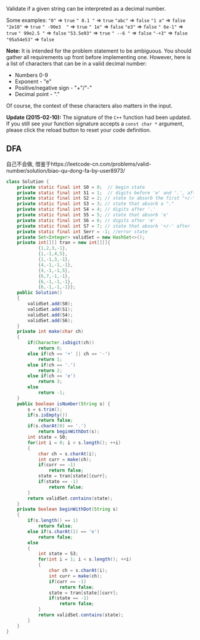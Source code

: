 Validate if a given string can be interpreted as a decimal number.

Some examples:
`"0"` => `true`
`" 0.1 "` => `true`
`"abc"` => `false`
`"1 a"` => `false`
`"2e10"` => `true`
`" -90e3  "` => `true`
`" 1e"` => `false`
`"e3"` => `false`
`" 6e-1"` => `true`
`" 99e2.5 "` => `false`
`"53.5e93"` => `true`
`" --6 "` => `false`
`"-+3"` => `false`
`"95a54e53"` => `false`

**Note:** It is intended for the problem statement to be ambiguous. You should gather all requirements up front before implementing one. However, here is a list of characters that can be in a valid decimal number:

- Numbers 0-9
- Exponent - "e"
- Positive/negative sign - "+"/"-"
- Decimal point - "."

Of course, the context of these characters also matters in the input.

**Update (2015-02-10):**
The signature of the `C++` function had been updated. If you still see your function signature accepts a `const char *` argument, please click the reload button to reset your code definition.

## DFA

自己不会做, 借鉴于https://leetcode-cn.com/problems/valid-number/solution/biao-qu-dong-fa-by-user8973/

```java
class Solution {
    private static final int S0 = 0;  // begin state
    private static final int S1 = 1;  // digits before 'e' and '.', after head '+/-'
    private static final int S2 = 2; // state to absorb the first "+/-" before 'e'
    private static final int S3 = 3; // state that absorb a "."
    private static final int S4 = 4; // digits after '.'
    private static final int S5 = 5; // state that absorb 'e'
    private static final int S6 = 6; // digits after 'e'
    private static final int S7 = 7; // state that absorb '+/-' after 'e'
    private static final int Serr = -1; //error state
    private Set<Integer> validSet = new HashSet<>();
    private int[][] tran = new int[][]{
            {1,2,3,-1},
            {1,-1,4,5},
            {1,-1,3,-1},
            {4,-1,-1,-1},
            {4,-1,-1,5},
            {6,7,-1,-1},
            {6,-1,-1,-1},
            {6,-1,-1,-1}};
    public Solution()
    {
        validSet.add(S0);
        validSet.add(S1);
        validSet.add(S4);
        validSet.add(S6);
    }
    private int make(char ch)
    {
        if(Character.isDigit(ch))
            return 0;
        else if(ch == '+' || ch == '-')
            return 1;
        else if(ch == '.')
            return 2;
        else if(ch == 'e')
            return 3;
        else
            return -1;
    }
    public boolean isNumber(String s) {
        s = s.trim();
        if(s.isEmpty())
            return false;
        if(s.charAt(0) == '.')
            return beginWithDot(s);
        int state = S0;
        for(int i = 0; i < s.length(); ++i)
        {
            char ch = s.charAt(i);
            int curr = make(ch);
            if(curr == -1)
                return false;
            state = tran[state][curr];
            if(state == -1)
                return false;
        }
        return validSet.contains(state);
    }
    private boolean beginWithDot(String s)
    {
        if(s.length() == 1)
            return false;
        else if(s.charAt(1) == 'e')
            return false;
        else
        {
            int state = S3;
            for(int i = 1; i < s.length(); ++i)
            {
                char ch = s.charAt(i);
                int curr = make(ch);
                if(curr == -1)
                    return false;
                state = tran[state][curr];
                if(state == -1)
                    return false;
            }
            return validSet.contains(state);
        }
    }
}
```


